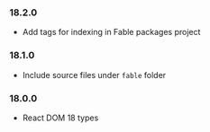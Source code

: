 ### 18.2.0

- Add tags for indexing in Fable packages project

### 18.1.0

- Include source files under `fable` folder

### 18.0.0

- React DOM 18 types
